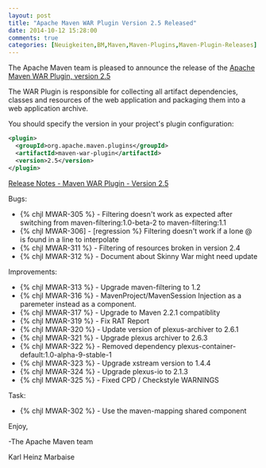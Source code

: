 ```yaml
---
layout: post
title: "Apache Maven WAR Plugin Version 2.5 Released"
date: 2014-10-12 15:28:00
comments: true
categories: [Neuigkeiten,BM,Maven,Maven-Plugins,Maven-Plugin-Releases]
---
```

The Apache Maven team is pleased to announce the release of the 
[Apache Maven WAR Plugin, version 2.5](http://maven.apache.org/plugins/maven-war-plugin/)

The WAR Plugin is responsible for collecting all artifact dependencies, classes
and resources of the web application and packaging them into a web application
archive.

You should specify the version in your project's plugin configuration:

``` xml
<plugin>
  <groupId>org.apache.maven.plugins</groupId>
  <artifactId>maven-war-plugin</artifactId>
  <version>2.5</version>
</plugin>
```

<!-- more -->

[Release Notes - Maven WAR Plugin - Version 2.5](http://jira.codehaus.org/secure/ReleaseNote.jspa?projectId=11150&version=19421)

Bugs:

 * {% chjl MWAR-305 %} - Filtering doesn't work as expected after switching from maven-filtering:1.0-beta-2 to maven-filtering:1.1
 * {% chjl MWAR-306] - [regression %} Filtering doesn't work if a lone @ is found in a line to interpolate
 * {% chjl MWAR-311 %} - Filtering of resources broken in version 2.4
 * {% chjl MWAR-312 %} - Document about Skinny War might need update

Improvements:

 * {% chjl MWAR-313 %} - Upgrade maven-filtering to 1.2
 * {% chjl MWAR-316 %} - MavenProject/MavenSession Injection as a paremeter instead as a component.
 * {% chjl MWAR-317 %} - Upgrade to Maven 2.2.1 compatiblity
 * {% chjl MWAR-319 %} - Fix RAT Report
 * {% chjl MWAR-320 %} - Update version of plexus-archiver to 2.6.1
 * {% chjl MWAR-321 %} - Upgrade plexus archiver to 2.6.3
 * {% chjl MWAR-322 %} - Removed dependency plexus-container-default:1.0-alpha-9-stable-1
 * {% chjl MWAR-323 %} - Upgrade xstream version to 1.4.4
 * {% chjl MWAR-324 %} - Upgrade plexus-io to 2.1.3
 * {% chjl MWAR-325 %} - Fixed CPD / Checkstyle WARNINGS

Task:

* {% chjl MWAR-302 %} - Use the maven-mapping shared component

Enjoy,

-The Apache Maven team

Karl Heinz Marbaise
